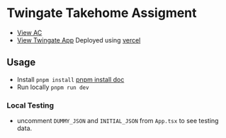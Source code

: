 # Twingate Takehome Assigment 

- [View AC](https://gist.github.com/sf-twingate/ad558604aa509f7a1b301ee5af81b090)
- [View Twingate App](https://twingate.vercel.app/) Deployed using [vercel](https://vercel.com/)

## Usage
- Install `pnpm install` [pnpm install doc](https://pnpm.io/installation)
- Run locally `pnpm run dev`

### Local Testing
- uncomment `DUMMY_JSON` and `INITIAL_JSON` from `App.tsx` to see testing data.
